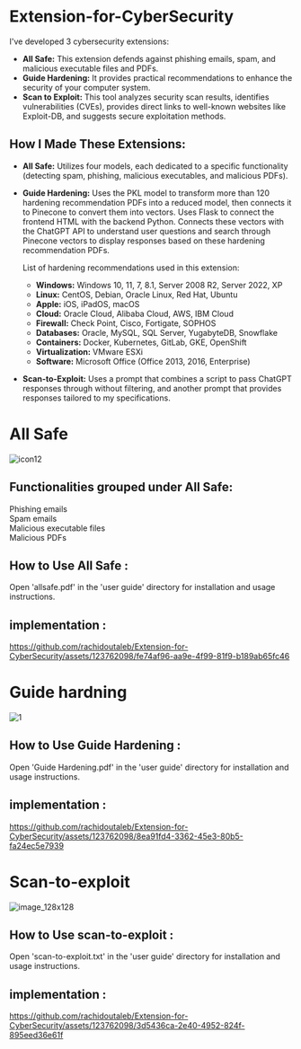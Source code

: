 # Extension-for-CyberSecurity
I've developed 3 cybersecurity extensions:
- **All Safe:** This extension defends against phishing emails, spam, and malicious executable files and PDFs.
- **Guide Hardening:** It provides practical recommendations to enhance the security of your computer system.
- **Scan to Exploit:** This tool analyzes security scan results, identifies vulnerabilities (CVEs), provides direct links to well-known websites like Exploit-DB, and suggests secure exploitation methods.

## How I Made These Extensions:
- **All Safe:** Utilizes four models, each dedicated to a specific functionality (detecting spam, phishing, malicious executables, and malicious PDFs).

- **Guide Hardening:** Uses the PKL model to transform more than 120 hardening recommendation PDFs into a reduced model, then connects it to Pinecone to convert them into vectors. Uses Flask to connect the frontend HTML with the backend Python. Connects these vectors with the ChatGPT API to understand user questions and search through Pinecone vectors to display responses based on these hardening recommendation PDFs.

  List of hardening recommendations used in this extension:
  - **Windows:** Windows 10, 11, 7, 8.1, Server 2008 R2, Server 2022, XP
  - **Linux:** CentOS, Debian, Oracle Linux, Red Hat, Ubuntu
  - **Apple:** iOS, iPadOS, macOS
  - **Cloud:** Oracle Cloud, Alibaba Cloud, AWS, IBM Cloud
  - **Firewall:** Check Point, Cisco, Fortigate, SOPHOS
  - **Databases:** Oracle, MySQL, SQL Server, YugabyteDB, Snowflake
  - **Containers:** Docker, Kubernetes, GitLab, GKE, OpenShift
  - **Virtualization:** VMware ESXi
  - **Software:** Microsoft Office (Office 2013, 2016, Enterprise)

- **Scan-to-Exploit:** Uses a prompt that combines a script to pass ChatGPT responses through without filtering, and another prompt that provides responses tailored to my specifications.

# All Safe
![icon12](https://github.com/rachidoutaleb/Extension-for-CyberSecurity/assets/123762098/7c7cd871-e5e5-4773-b262-8217147c200b)

## Functionalities grouped under All Safe:
Phishing emails<br/>
Spam emails<br/>
Malicious executable files<br/>
Malicious PDFs<br/>

## How to Use All Safe :
Open 'allsafe.pdf' in the 'user guide' directory for installation and usage instructions.

## implementation :
https://github.com/rachidoutaleb/Extension-for-CyberSecurity/assets/123762098/fe74af96-aa9e-4f99-81f9-b189ab65fc46

# Guide hardning
![1](https://github.com/rachidoutaleb/Extension-for-CyberSecurity/assets/123762098/43e9324c-00a8-4426-b4dc-24fa5262b38c)



## How to Use Guide Hardening :
Open 'Guide Hardening.pdf' in the 'user guide' directory for installation and usage instructions.

## implementation :
https://github.com/rachidoutaleb/Extension-for-CyberSecurity/assets/123762098/8ea91fd4-3362-45e3-80b5-fa24ec5e7939

# Scan-to-exploit
![image_128x128](https://github.com/rachidoutaleb/Extension-for-CyberSecurity/assets/123762098/99ae6566-4945-4593-8acc-dc62ac37bbbd)


## How to Use scan-to-exploit :
Open 'scan-to-exploit.txt' in the 'user guide' directory for installation and usage instructions.
    
## implementation :
https://github.com/rachidoutaleb/Extension-for-CyberSecurity/assets/123762098/3d5436ca-2e40-4952-824f-895eed36e61f

















